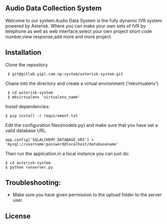 
## Audio Data Collection System
Welcome to our system.Audio Data System is the fully dynamic IVR system powered by Asterisk. Where you can make your own sets of IVR by telephone as well as web interface,select your own project short code number,view response,add more and more project.

## Installation
Clone the repository

     $ git@gitlab.yipl.com.np:system/asterisk-system.git 

Chane into the directory and create a virtual environment ('mkvirtualenv')

     $ cd asterisk-system
     $ mkvirtualenv 'virtualenv_name'

Install dependencies:

    $ pip install -r requirement.txt

Edit the configuration files(models.py) and make sure that you have set a valid database URL. 

    app.config['SQLALCHEMY_DATABASE_URI'] = 'mysql://username:password@localhost/databasename'

Then run the application.in a local instance you can just do:

    $ cd asterisk-system
    $ python runserver.py


## Troubleshooting:
  * Make sure you have given permission to the upload folder to the server user.    


## License     
        

